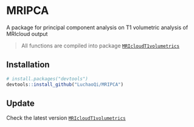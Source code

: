 # MRIPCA
A package for principal component analysis on T1 volumetric analysis of MRIcloud output

> All functions are compiled into package [`MRIcloudT1volumetrics`](https://github.com/bcaffo/MRIcloudT1volumetrics)

## Installation

```R
# install.packages("devtools")
devtools::install_github("LuchaoQi/MRIPCA")
```

## Update

Check the latest version [`MRIcloudT1volumetrics`](https://github.com/bcaffo/MRIcloudT1volumetrics)